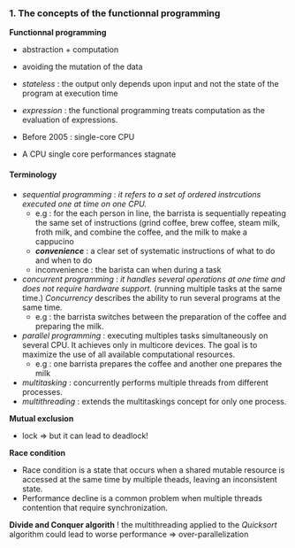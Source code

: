 

### 1. The concepts of the functionnal programming

__Functionnal programming__
* abstraction + computation  
* avoiding the mutation of the data  
* _stateless_ : the output only depends upon input and not the state of the program at execution time  
* _expression_ : the functional programming treats computation as the evaluation of expressions.  



* Before 2005 : single-core CPU
* A CPU single core performances stagnate

#### Terminology

* _sequential programming_ : _it refers to a set of ordered instrcutions executed one at time on one CPU._
    * e.g : for the each person in line, the barrista is sequentially repeating the same set of instructions (grind coffee, brew coffee, steam milk, froth milk, and combine the coffee, and the milk to make a cappucino  
    * __*convenience*__ : a clear set of systematic instructions of what to do and when to do  
    * inconvenience : the barista can when during a task
* _concurrent programming_ : _it handles several operations at one time and does not require hardware support._ (running multiple tasks at the same time.) _Concurrency_ describes the ability to run several programs at the same time.
    * e.g : the barrista switches between the preparation of the coffee and preparing the milk.
* _parallel programming_ : executing multiples tasks simultaneously on several CPU. It achieves only in multicore devices. The goal is to maximize the use of all available computational resources.
    * e.g : one barrista prepares the coffee and another one prepares the milk
* _multitasking_ : concurrently performs multiple threads from different processes.
* _multithreading_ : extends the multitaskings concept for only one process.


    
__Mutual exclusion__
* lock => but it can lead to deadlock!

__Race condition__
* Race condition is a state that occurs when a shared mutable resource is accessed at the same time by multiple theads, leaving an inconsistent state.  
* Performance decline is a common problem when multiple threads contention that require synchronization.


__Divide and Conquer algorith__
! the multithreading applied to the _Quicksort_ algorithm could lead to worse performance => over-parallelization



  
  



